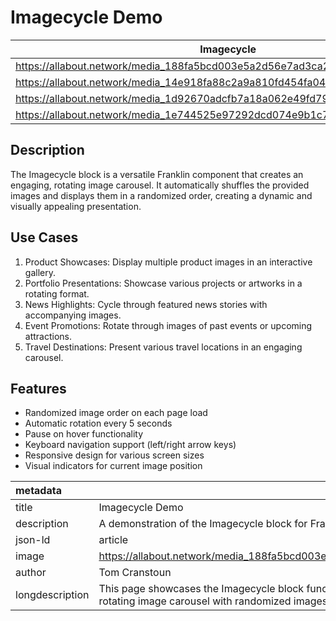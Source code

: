 # Imagecycle Demo

| Imagecycle |
|------------|
| https://allabout.network/media_188fa5bcd003e5a2d56e7ad3ca233300c9e52f1e5.png |
| https://allabout.network/media_14e918fa88c2a9a810fd454fa04f0bd152c01fed2.jpeg |
| https://allabout.network/media_1d92670adcfb7a18a062e49fd7967f4e9f76d8a52.jpeg |
| https://allabout.network/media_1e744525e97292dcd074e9b1c7ab2cf47a048f292.jpeg |

## Description

The Imagecycle block is a versatile Franklin component that creates an engaging, rotating image carousel. It automatically shuffles the provided images and displays them in a randomized order, creating a dynamic and visually appealing presentation.

## Use Cases

1. Product Showcases: Display multiple product images in an interactive gallery.
2. Portfolio Presentations: Showcase various projects or artworks in a rotating format.
3. News Highlights: Cycle through featured news stories with accompanying images.
4. Event Promotions: Rotate through images of past events or upcoming attractions.
5. Travel Destinations: Present various travel locations in an engaging carousel.

## Features

- Randomized image order on each page load
- Automatic rotation every 5 seconds
- Pause on hover functionality
- Keyboard navigation support (left/right arrow keys)
- Responsive design for various screen sizes
- Visual indicators for current image position

| metadata |  |
| :---- | :---- |
| title | Imagecycle Demo |
| description | A demonstration of the Imagecycle block for Franklin |
| json-ld | article |
| image | https://allabout.network/media_188fa5bcd003e5a2d56e7ad3ca233300c9e52f1e5.png |
| author | Tom Cranstoun |
| longdescription | This page showcases the Imagecycle block functionality in Franklin, demonstrating a rotating image carousel with randomized images and interactive features. |
